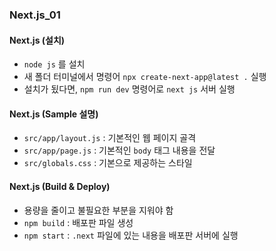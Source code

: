 ### Next.js_01

#### Next.js (설치)
- `node js` 를 설치
- 새 폴더 터미널에서 명령어 `npx create-next-app@latest .` 실행
- 설치가 됬다면, `npm run dev` 명령어로 `next js` 서버 실행

#### Next.js (Sample 설명)
- `src/app/layout.js` : 기본적인 웹 페이지 골격
- `src/app/page.js` : 기본적인 `body` 태그 내용을 전달
- `src/globals.css` : 기본으로 제공하는 스타일

#### Next.js (Build & Deploy)
- 용량을 줄이고 불필요한 부분을 지워야 함
- `npm build` : 배포판 파일 생성
- `npm start` : `.next` 파일에 있는 내용을 배포판 서버에 실행